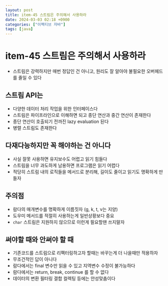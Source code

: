 ```yaml
---
layout: post
title: item-45 스트림은 주의해서 사용하라
date: 2024-03-03 02:18 +0900
categories: ["이펙티브 자바"]
tags: [java]
---
```


# item-45 스트림은 주의해서 사용하라

- 스트림은 강력하지만 매번 정답인 건 아니고, 원리도 잘 알아야 불필요한 오버헤드를 줄일 수 있다

## 스트림 API는

- 다양한 데이터 처리 작업을 위한 인터페이스다
- 스트림은 파이프라인으로 이해하면 되고 종단 연산과 중간 연산이 존재한다
- 종단 연산이 호출되기 전까진 lazy evaluation 된다
- 병렬 스트림도 존재한다

## 다재다능하지만 꼭 해야하는 건 아니다
- 사실 잘못 사용하면 유지보수도 어렵고 읽기 힘들다
- 스트림을 너무 과도하게 남용하면 프로그램은 읽기 어렵다
- 적당히 스트림 내의 로직들을 메서드로 분리해, 길이도 줄이고 읽기도 명확하게 만들자

## 주의점
- 람다의 매개변수를 명확하게 이름짓자 (g, k, t, v는 지양)
- 도우미 메서드를 적절히 사용하는게 일반상황보다 중요
- `char` 스트림은 지원하지 않으므로 이런게 필요할땐 쓰지말자

## 써야할 때와 안써야 할 때
- 기존코드를 스트림으로 리팩터링하고자 할때는 바꾸는게 더 나을때만 적용하자
- 무조건적인 답이 아니다
- 람다에서는 final 변수만 읽을 수 있고 지역변수 수정이 불가능하다
- 람다에서는 return, break, continue 를 할 수 없다
- 데이터의 변환 필터링 결합 컬렉팅 등에는 안성맞춤이다

